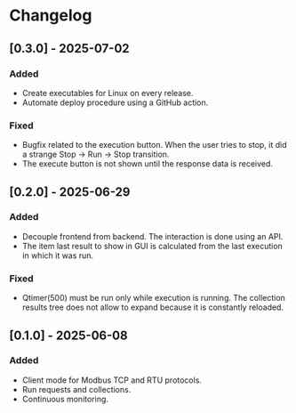 # Changelog


## [0.3.0] - 2025-07-02

### Added

- Create executables for Linux on every release.
- Automate deploy procedure using a GitHub action.

### Fixed
- Bugfix related to the execution button. When the user tries to stop, it did a strange Stop -> Run -> Stop transition.
- The execute button is not shown until the response data is received.

## [0.2.0] - 2025-06-29

### Added

- Decouple frontend from backend. The interaction is done using an API.
- The item last result to show in GUI is calculated from the last execution in which it was run.

### Fixed

- Qtimer(500) must be run only while execution is running. The collection results tree does not allow to expand because it is constantly reloaded.

## [0.1.0] - 2025-06-08

### Added

- Client mode for Modbus TCP and RTU protocols.
- Run requests and collections.
- Continuous monitoring.
